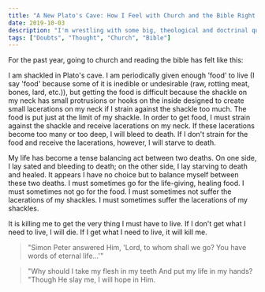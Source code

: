 ```yaml
---
title: "A New Plato's Cave: How I Feel with Church and the Bible Right Now."
date: 2019-10-03
description: "I'm wrestling with some big, theological and doctrinal questions right now and this is what it feels like to go to church and read the bible. It's not how I want to feel, but this is where I'm at... and I really don't know what to do."
tags: ["Doubts", "Thought", "Church", "Bible"]
---
```


For the past year, going to church and reading the bible has felt like this:

I am shackled in Plato's cave. I am periodically given enough 'food' to live (I say 'food' because some of it is inedible or undesirable (raw, rotting meat, bones, lard, etc.)), but getting the food is difficult because the shackle on my neck has small protrusions or hooks on the inside designed to create small lacerations on my neck if I strain against the shackle too much. The food is put just at the limit of my shackle. In order to get food, I must strain against the shackle and receive lacerations on my neck. If these lacerations become too many or too deep, I will bleed to death. If I don't strain for the food and receive the lacerations, however, I will starve to death.

My life has become a tense balancing act between two deaths. On one side, I lay sated and bleeding to death; on the other side, I lay starving to death and healed. It appears I have no choice but to balance myself between these two deaths. I must sometimes go for the life-giving, healing food. I must sometimes not go for the food. I must sometimes not suffer the lacerations of my shackles. I must sometimes suffer the lacerations of my shackles.

It is killing me to get the very thing I must have to live. If I don't get what I need to live, I will die. If I get what I need to live, it will kill me.

> "Simon Peter answered Him, 'Lord, to whom shall we go? You have words of eternal life...'"

> "Why should I take my flesh in my teeth
> And put my life in my hands?
> "Though He slay me,
> I will hope in Him.

